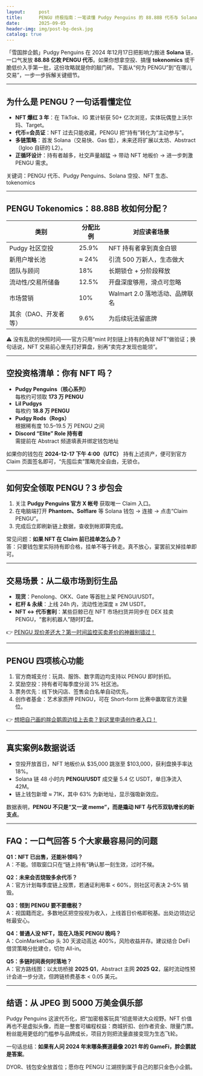 ```yaml
---
layout:     post
title:      PENGU 终极指南：一笔读懂 Pudgy Penguins 的 88.88B 代币与 Solana 空投
date:       2025-09-05
header-img: img/post-bg-desk.jpg
catalog: true
---
```


「雪国胖企鹅」Pudgy Penguins 在 2024 年12月17日把影响力搬进 **Solana** 链，一口气发放 **88.88 亿枚 PENGU 代币**。如果你想拿空投、搞懂 **tokenomics** 或干脆低价入手第一批，这份攻略就是你的敲门砖。下面从“何为 PENGU”到“在哪儿交易”，一步一步拆解关键细节。

---

## 为什么是 PENGU？一句话看懂定位

- **NFT 爆红 3 年**：在 TikTok、IG 累计斩获 50+ 亿次浏览，实体玩偶登上沃尔玛、Target。  
- **代币=会员证**：NFT 过去只能收藏，PENGU 把“持有”转化为“主动参与”。  
- **多链策略**：首发 Solana（交易快、Gas 低），未来还将扩展以太坊、Abstract（Igloo 自研的 L2）。  
- **正循环设计**：持有者越多，社交声量越猛 → 带动 NFT 地板价 → 进一步刺激 PENGU 需求。

关键词：PENGU 代币、Pudgy Penguins、Solana 空投、NFT 生态、tokenomics

---

## PENGU Tokenomics：88.88B 枚如何分配？

| 类别                          | 分配比例 | 对应读者场景                    |
|-----------------------------|---------|-----------------------------|
| Pudgy 社区空投                | 25.9%   | NFT 持有者拿到真金白银            |
| 新用户增长池                  | ≈ 24%   | 引流 500 万新人，生态做大         |
| 团队与顾问                    | 18%     | 长期锁仓 + 分阶段释放            |
| 流动性/交易所储备             | 12.5%   | 开盘深度够用，滑点可忽略           |
| 市场营销                      | 10%     | Walmart 2.0 落地活动、品牌联名      |
| 其余（DAO、开发者等）         | 9.6%    | 为后续玩法留底牌                  |

⚠️ 没有乱砍的快照时间——官方只用“mint 时刻链上持有的角球 NFT”做验证；换句话说，NFT 交易前心里先打好算盘，别再“卖完才发现也能领”。

---

## 空投资格清单：你有 NFT 吗？

- **Pudgy Penguins（核心系列）**  
  每枚约可领取 **173 万 PENGU**  
- **Lil Pudgys**  
  每枚约 **18.8 万 PENGU**  
- **Pudgy Rods（Rogs）**  
  根据稀有度 10.5–19.5 万 PENGU 之间  
- **Discord “Elite” Role 持有者**  
  需提前在 Abstract 频道填表并绑定钱包地址

如果你的钱包在 **2024-12-17 下午 4:00（UTC）** 持有上述资产，便可到官方 Claim 页面签名即可，“先囤后卖”策略完全自由，无锁仓。

---

## 如何安全领取 PENGU？3 步包会

1. 关注 **Pudgy Penguins 官方 X 帐号** 获取唯一 Claim 入口。  
2. 在电脑端打开 **Phantom、Solflare** 等 Solana 钱包 → 连接 → 点击“Claim PENGU”。  
3. 完成后立即刷新链上数据，查收到帐即算完成。

常见问题：**如果 NFT 在 Claim 前已挂单怎么办？**  
答：只要钱包里实际持有即合格，挂单不等于转走。真不放心，宴罢前叉掉挂单即可。

---

## 交易场景：从二级市场到衍生品

- **现货**：Penolong、OKX、Gate 等首批上架 PENGU/USDT。  
- **杠杆 & 永续**：上线 24h 内，流动性池深度 ≥ 2M USDT。  
- **NFT ↔ 代币套利**：某些巨鲸已在 NFT 市场扫货并同步在 DEX 挂卖 PENGU，“套利机器人”随时盯盘。

👉 [PENGU 现价差还大？第一时间监控买卖差价的神器别错过！](https://okxdog.com/)

---

## PENGU 四项核心功能

1. 官方商城支付：玩具、服饰、数字周边均支持以 PENGU 即时折扣。  
2. 奖励空投：持有者可每季度分润 3% 社区池。  
3. 票务优先：线下快闪店、签售会白名单自动优先。  
4. 创作者基金：艺术家质押 PENGU，可在 Short-form 比赛中赢取官方流量位。

👉 [想把自己画的胖企鹅周边挂上去卖？到这里申请创作者入口！](https://okxdog.com/)

---

## 真实案例&数据说话

- 空投开放首日，NFT 地板价从 $35,000 跳涨至 $103,000，获利盘换手率达 18%。  
- Solana 链 48 小时内 **PENGU/USDT** 成交量 5.4 亿 USDT，单日净流入 42M。  
- 链上钱包新增 ≈ 71K，其中 63% 为新地址，显示强吸新效应。

数据表明，**PENGU 不只是“又一波 meme”，而是撬动 NFT 与代币双轨增长的新支点**。

---

## FAQ：一口气回答 5 个大家最容易问的问题

**Q1：NFT 已出售，还能补领吗？**  
A：不能。领取窗口只在“链上持有”确认那一刻生效，过时不候。

**Q2：未来会否烧毁多余代币？**  
A：官方计划每季度链上投票，若通证利用率 < 60%，则社区可表决 2–5% 销毁。

**Q3：领到 PENGU 要不要缴税？**  
A：视国籍而定。多数地区把空投视为收入，上线首日价格即税基。出处边领边记帐最安心。

**Q4：普通人没 NFT，现在入场买 PENGU 晚吗？**  
A：CoinMarketCap 头 30 天波动高达 400%，风险收益并存。建议结合 DeFi 借贷策略分批建仓，切勿 All-in。

**Q5：多链时间表何时落地？**  
A：官方路线图：以太坊桥接 **2025 Q1**，Abstract 主网 **2025 Q2**，届时流动性预计会进一步分流，但跨链桥费基本 < 0.05 美元。

---

## 结语：从 JPEG 到 5000 万美金俱乐部

Pudgy Penguins 这波代币化，把“加密极客玩具”彻底带进大众视野。NFT 价值再也不是虚拟头像，而是一整套可编程权益：商城折扣、创作者资金、限量门票。粉丝能用更低的门槛参与品牌成长，项目方则把流量直接变现为生态飞轮。

一句话总结：**如果有人问 2024 年末哪条赛道最像 2021 年的 GameFi，胖企鹅就是答案**。

DYOR、钱包安全放首位；愿你在 PENGU 江湖捞到属于自己的那只金色小企鹅。